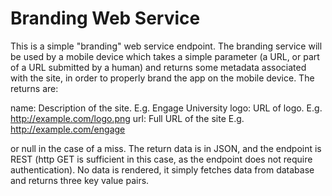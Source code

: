 Branding Web Service
======

This is a simple "branding" web service endpoint.  The branding service will be used by a mobile device which takes a simple parameter (a URL, or part of a URL submitted by a human)
and returns some metadata associated with the site, in order to properly brand the
app on the mobile device. The returns are:
 
name: Description of the site.  E.g. Engage University
logo: URL of logo.  E.g. http://example.com/logo.png
url: Full URL of the site E.g. http://example.com/engage
 
or null in the case of a miss.  The return data is in JSON, and the endpoint is REST (http GET is sufficient in this case, as
the endpoint does not require authentication).  No data is rendered, it simply fetches data from database and returns three key value pairs.
